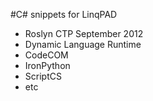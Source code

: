 #C# snippets for LinqPAD

* Roslyn CTP September 2012
* Dynamic Language Runtime
* CodeCOM
* IronPython
* ScriptCS
* etc

